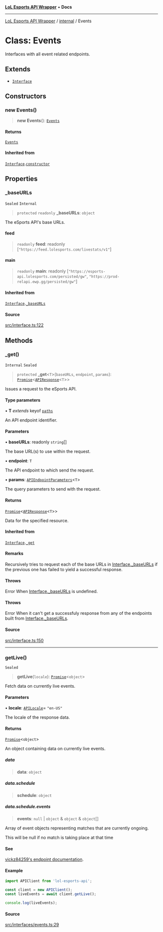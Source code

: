 [**LoL Esports API Wrapper**](../../README.md) • **Docs**

***

[LoL Esports API Wrapper](../../globals.md) / [internal](../README.md) / Events

# Class: Events

Interfaces with all event related endpoints.

## Extends

- [`Interface`](Interface.md)

## Constructors

### new Events()

> **new Events**(): [`Events`](Events.md)

#### Returns

[`Events`](Events.md)

#### Inherited from

[`Interface`](Interface.md).[`constructor`](Interface.md#constructors)

## Properties

### \_baseURLs

`Sealed` `Internal`

> `protected` `readonly` **\_baseURLs**: `object`

The eSports API's base URLs.

#### feed

> `readonly` **feed**: readonly [`"https://feed.lolesports.com/livestats/v1"`]

#### main

> `readonly` **main**: readonly [`"https://esports-api.lolesports.com/persisted/gw"`, `"https://prod-relapi.ewp.gg/persisted/gw"`]

#### Inherited from

[`Interface`](Interface.md).[`_baseURLs`](Interface.md#_baseurls)

#### Source

[src/interface.ts:122](https://github.com/Viriatto/lol-esports-api/blob/783dfab6fe0c5578f68e0ef039a6d4ddff241e06/src/interface.ts#L122)

## Methods

### \_get()

`Internal` `Sealed`

> `protected` **\_get**\<`T`\>(`baseURLs`, `endpoint`, `params`): [`Promise`](https://developer.mozilla.org/docs/Web/JavaScript/Reference/Global_Objects/Promise)\<[`APIResponse`](../type-aliases/APIResponse.md)\<`T`\>\>

Issues a request to the eSports API.

#### Type parameters

• **T** *extends* keyof [`paths`](../interfaces/paths.md)

An API endpoint identifier.

#### Parameters

• **baseURLs**: readonly `string`[]

The base URL(s) to use within the request.

• **endpoint**: `T`

The API endpoint to which send the request.

• **params**: [`APIEndpointParameters`](../type-aliases/APIEndpointParameters.md)\<`T`\>

The query parameters to send with the request.

#### Returns

[`Promise`](https://developer.mozilla.org/docs/Web/JavaScript/Reference/Global_Objects/Promise)\<[`APIResponse`](../type-aliases/APIResponse.md)\<`T`\>\>

Data for the specified resource.

#### Inherited from

[`Interface`](Interface.md).[`_get`](Interface.md#_get)

#### Remarks

Recursively tries to request each of the base URLs in [Interface._baseURLs](Interface.md#_baseurls) if the previous one has failed to yield a successful response.

#### Throws

Error
When [Interface._baseURLs](Interface.md#_baseurls) is undefined.

#### Throws

Error
When it can't get a successfuly response from any of the endpoints built from [Interface._baseURLs](Interface.md#_baseurls).

#### Source

[src/interface.ts:150](https://github.com/Viriatto/lol-esports-api/blob/783dfab6fe0c5578f68e0ef039a6d4ddff241e06/src/interface.ts#L150)

***

### getLive()

`Sealed`

> **getLive**(`locale`): [`Promise`](https://developer.mozilla.org/docs/Web/JavaScript/Reference/Global_Objects/Promise)\<`object`\>

Fetch data on currently live events.

#### Parameters

• **locale**: [`APILocale`](../type-aliases/APILocale.md)= `"en-US"`

The locale of the response data.

#### Returns

[`Promise`](https://developer.mozilla.org/docs/Web/JavaScript/Reference/Global_Objects/Promise)\<`object`\>

An object containing data on currently live events.

##### data

> **data**: `object`

##### data.schedule

> **schedule**: `object`

##### data.schedule.events

> **events**: `null` \| `object` & `object` & `object`[]

Array of event objects representing matches that are
currently ongoing.

This will be null if no match is taking place at that
time

#### See

[vickz84259's endpoint documentation](https://vickz84259.github.io/lolesports-api-docs/#operation/getLive).

#### Example

```ts
import APIClient from 'lol-esports-api';

const client = new APIClient();
const liveEvents = await client.getLive();

console.log(liveEvents);
```

#### Source

[src/interfaces/events.ts:29](https://github.com/Viriatto/lol-esports-api/blob/783dfab6fe0c5578f68e0ef039a6d4ddff241e06/src/interfaces/events.ts#L29)
